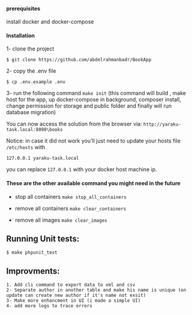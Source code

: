 
#### prerequisites
install docker and docker-compose

#### Installation 
 
 1- clone the project
 
    $ git clone https://github.com/abdelrahmanbadr/BookApp
    
 2- copy the .env file 
 
    $ cp .env.example .env
 
3- run the following command `make init` (this command will build , make host for the app, up docker-compose in background,
composer install, change permission for storage and public folder and finally will run database migration)

You can now access the solution from the browser via: `http://yaraku-task.local:8090\books`


Notice: in case it did not work you'll just need to update your hosts file `/etc/hosts` with

`127.0.0.1 yaraku-task.local`

you can replace `127.0.0.1` with your docker host machine ip.

#### These are the other available command you might need in the future

- stop all containers `make stop_all_containers`

- remove all containers `make clear_containers`

- remove all images `make clear_images`

## Running Unit tests:
    $ make phpunit_test
 
 ## Improvments:
    1. Add cli command to export data to xml and csv
    2- Separate author in another table and make his name is unique (on update can create new author if it's name not exsit)
    3- Make more enhancment in UI (i made a simple UI) 
    4- add more logs to trace errors
